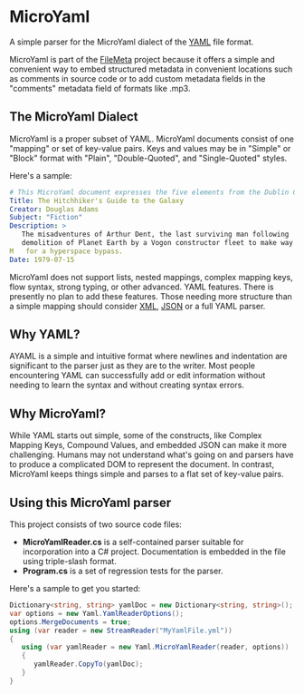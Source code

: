 # MicroYaml
A simple parser for the MicroYaml dialect of the [YAML](http://www.yaml.org/) file format.

MicroYaml is part of the [FileMeta](http://www.filemeta.org) project because it offers a
simple and convenient way to embed structured metadata in convenient locations such as
comments in source code or to add custom metadata fields in the "comments" metadata field
of formats like .mp3.

## The MicroYaml Dialect
MicroYaml is a proper subset of YAML. MicroYaml documents consist of one "mapping" or set
of key-value pairs. Keys and values may be in "Simple" or "Block" format with "Plain",
"Double-Quoted", and "Single-Quoted" styles.

Here's a sample:
```yml
# This MicroYaml document expresses the five elements from the Dublin Core
Title: The Hitchhiker's Guide to the Galaxy
Creator: Douglas Adams
Subject: "Fiction"
Description: >
   The misadventures of Arthur Dent, the last surviving man following
   demolition of Planet Earth by a Vogon constructor fleet to make way
M   for a hyperspace bypass.
Date: 1979-07-15
```

MicroYaml does not support lists, nested mappings, complex mapping keys, flow syntax,
strong typing, or other advanced. YAML features. There is presently no plan to add
these features. Those needing more structure than a simple mapping should consider
[XML](http://www.w3.org/XML/), [JSON](http://www.json.org/) or a full YAML parser.

## Why YAML?
AYAML is a simple and intuitive format where newlines and indentation are significant to
the parser just as they are to the writer. Most people encountering YAML can successfully
add or edit information without needing to learn the syntax and without creating syntax
errors.

## Why MicroYaml?
While YAML starts out simple, some of the constructs, like Complex Mapping Keys, Compound
Values, and embedded JSON can make it more challenging. Humans may not understand what's
going on and parsers have to produce a complicated DOM to represent the document. In
contrast, MicroYaml keeps things simple and parses to a flat set of key-value pairs.

## Using this MicroYaml parser
This project consists of two source code files:
* **MicroYamlReader.cs** is a self-contained parser suitable for incorporation into a
C# project. Documentation is embedded in the file using triple-slash format.
* **Program.cs** is a set of regression tests for the parser.

Here's a sample to get you started:
```cs
Dictionary<string, string> yamlDoc = new Dictionary<string, string>();
var options = new Yaml.YamlReaderOptions();
options.MergeDocuments = true;
using (var reader = new StreamReader("MyYamlFile.yml"))
{
   using (var yamlReader = new Yaml.MicroYamlReader(reader, options))
   {
      yamlReader.CopyTo(yamlDoc);
   }
}
```
